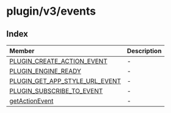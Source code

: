 # plugin/v3/events

## Index

| Member | Description |
| :------ | :------ |
| [PLUGIN\_CREATE\_ACTION\_EVENT](variables/PLUGIN_CREATE_ACTION_EVENT.md) | - |
| [PLUGIN\_ENGINE\_READY](variables/PLUGIN_ENGINE_READY.md) | - |
| [PLUGIN\_GET\_APP\_STYLE\_URL\_EVENT](variables/PLUGIN_GET_APP_STYLE_URL_EVENT.md) | - |
| [PLUGIN\_SUBSCRIBE\_TO\_EVENT](variables/PLUGIN_SUBSCRIBE_TO_EVENT.md) | - |
| [getActionEvent](functions/getActionEvent.md) | - |
